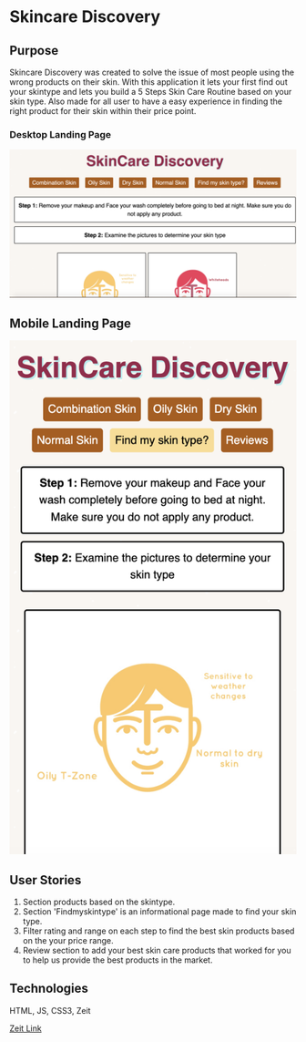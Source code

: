 # Skincare Discovery

## Purpose

Skincare Discovery was created to solve the issue of most people using the wrong products on their skin. 
With this application it lets your first find out your skintype and lets you build a 5 Steps Skin Care Routine based on your skin type. Also made for all user to have a easy experience in finding the right product for their skin within their price point. 

### Desktop Landing Page

![](desktop-version.png)

## Mobile Landing Page 
![](mobile-version.png)

## User Stories

1. Section products based on the skintype.
2. Section 'Findmyskintype' is an informational page made to find your skin type.
3. Filter rating and range on each step to find the best skin products based on the your price range. 
4. Review section to add your best skin care products that worked for you to help us provide the best products in the market.


## Technologies

  HTML, JS, CSS3, Zeit

[Zeit Link](https://skincare-discovery.smitishk12.now.sh/)



